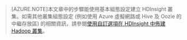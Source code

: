 
> [AZURE.NOTE]本文章中的步驟能使用基本組態設定建立 HDInsight 叢集。如需其他叢集組態設定 (例如使用 Azure 虛擬網路或 Hive 及 Oozie 的中繼存放區) 的相關資訊，請參閱[使用自訂選項在 HDInsight 中佈建 Hadoop 叢集](../articles/hdinsight/hdinsight-provision-clusters.md)。

<!---HONumber=62-->